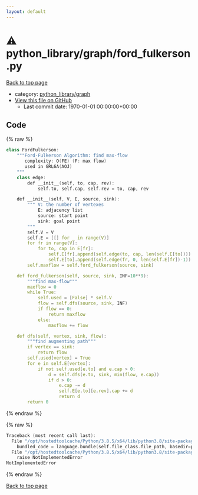 ```yaml
---
layout: default
---
```


<!-- mathjax config similar to math.stackexchange -->
<script type="text/javascript" async
  src="https://cdnjs.cloudflare.com/ajax/libs/mathjax/2.7.5/MathJax.js?config=TeX-MML-AM_CHTML">
</script>
<script type="text/x-mathjax-config">
  MathJax.Hub.Config({
    TeX: { equationNumbers: { autoNumber: "AMS" }},
    tex2jax: {
      inlineMath: [ ['$','$'] ],
      processEscapes: true
    },
    "HTML-CSS": { matchFontHeight: false },
    displayAlign: "left",
    displayIndent: "2em"
  });
</script>

<script type="text/javascript" src="https://cdnjs.cloudflare.com/ajax/libs/jquery/3.4.1/jquery.min.js"></script>
<script src="https://cdn.jsdelivr.net/npm/jquery-balloon-js@1.1.2/jquery.balloon.min.js" integrity="sha256-ZEYs9VrgAeNuPvs15E39OsyOJaIkXEEt10fzxJ20+2I=" crossorigin="anonymous"></script>
<script type="text/javascript" src="../../../assets/js/copy-button.js"></script>
<link rel="stylesheet" href="../../../assets/css/copy-button.css" />


# :warning: python_library/graph/ford_fulkerson.py

<a href="../../../index.html">Back to top page</a>

* category: <a href="../../../index.html#7e80885bc8a78dc63feed9f40126ba0e">python_library/graph</a>
* <a href="{{ site.github.repository_url }}/blob/master/python_library/graph/ford_fulkerson.py">View this file on GitHub</a>
    - Last commit date: 1970-01-01 00:00:00+00:00




## Code

<a id="unbundled"></a>
{% raw %}
```cpp
class FordFulkerson:
    """Ford-Fulkerson Algorithm: find max-flow
       complexity: O(FE) (F: max flow)
       used in GRL6A(AOJ)
    """
    class edge:
        def __init__(self, to, cap, rev):
            self.to, self.cap, self.rev = to, cap, rev

    def __init__(self, V, E, source, sink):
        """ V: the number of vertexes
            E: adjacency list
            source: start point
            sink: goal point
        """
        self.V = V
        self.E = [[] for _ in range(V)]
        for fr in range(V):
            for to, cap in E[fr]:
                self.E[fr].append(self.edge(to, cap, len(self.E[to])))
                self.E[to].append(self.edge(fr, 0, len(self.E[fr])-1))
        self.maxflow = self.ford_fulkerson(source, sink)

    def ford_fulkerson(self, source, sink, INF=10**9):
        """find max-flow"""
        maxflow = 0
        while True:
            self.used = [False] * self.V
            flow = self.dfs(source, sink, INF)
            if flow == 0:
                return maxflow
            else:
                maxflow += flow

    def dfs(self, vertex, sink, flow):
        """find augmenting path"""
        if vertex == sink:
            return flow
        self.used[vertex] = True
        for e in self.E[vertex]:
            if not self.used[e.to] and e.cap > 0:
                d = self.dfs(e.to, sink, min(flow, e.cap))
                if d > 0:
                    e.cap -= d
                    self.E[e.to][e.rev].cap += d
                    return d
        return 0

```
{% endraw %}

<a id="bundled"></a>
{% raw %}
```cpp
Traceback (most recent call last):
  File "/opt/hostedtoolcache/Python/3.8.5/x64/lib/python3.8/site-packages/onlinejudge_verify/docs.py", line 349, in write_contents
    bundled_code = language.bundle(self.file_class.file_path, basedir=pathlib.Path.cwd())
  File "/opt/hostedtoolcache/Python/3.8.5/x64/lib/python3.8/site-packages/onlinejudge_verify/languages/python.py", line 67, in bundle
    raise NotImplementedError
NotImplementedError

```
{% endraw %}

<a href="../../../index.html">Back to top page</a>

